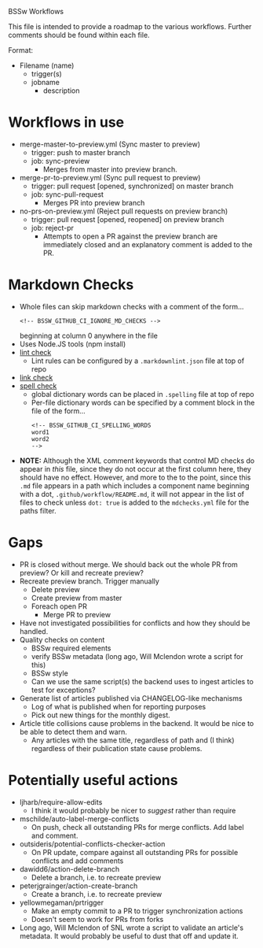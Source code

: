 BSSw Workflows

This file is intended to provide a roadmap to the various workflows.  Further comments should be found within each file.

Format:
* Filename (name)
    - trigger(s)
    - jobname
        - description

# Workflows in use
* merge-master-to-preview.yml (Sync master to preview)
    - trigger: push to master branch
    - job: sync-preview
        - Merges from master into preview branch.
* merge-pr-to-preview.yml (Sync pull request to preview)
    - trigger: pull request [opened, synchronized] on master branch
    - job: sync-pull-request
        - Merges PR into preview branch
* no-prs-on-preview.yml (Reject pull requests on preview branch)
    - trigger: pull request [opened, reopened] on preview branch
    - job: reject-pr
        - Attempts to open a PR against the preview branch are immediately closed and an explanatory comment is added to the PR.

# Markdown Checks
* Whole files can skip markdown checks with a comment of the form...
  ```
  <!-- BSSW_GITHUB_CI_IGNORE_MD_CHECKS -->
  ```
  beginning at column 0 anywhere in the file
* Uses Node.JS tools (npm install)
* [lint check](https://www.npmjs.com/package/markdownlint)
  * Lint rules can be configured by a `.markdownlint.json` file at top of repo
* [link check](https://www.npmjs.com/package/markdown-link-check)
* [spell check](https://www.npmjs.com/package/markdown-spellcheck)
  * global dictionary words can be placed in `.spelling` file at top of repo
  * Per-file dictionary words can be specified by a comment block in the file of
    the form...
    ```
    <!-- BSSW_GITHUB_CI_SPELLING_WORDS
    word1
    word2
    -->
    ```
* **NOTE:** Although the XML comment keywords that control MD checks do appear
  in *this* file, since they do not occur at the first column here, they
  should have no effect. However, and more to the to the point, since this `.md`
  file appears in a path which includes a component name beginning with a dot,
  `.github/workflow/README.md`, it will not appear in the list of files to check
  unless `dot: true` is added to the `mdchecks.yml` file for the paths filter.

# Gaps
* PR is closed without merge.  We should back out the whole PR from preview?  Or kill and recreate preview?
* Recreate preview branch.  Trigger manually
    - Delete preview
    - Create preview from master
    - Foreach open PR
        - Merge PR to preview
* Have not investigated possibilities for conflicts and how they should be handled.
* Quality checks on content
    - BSSw required elements
    - verify BSSw metadata (long ago, Will Mclendon wrote a script for this)
    - BSSw style
    - Can we use the same script(s) the backend uses to ingest articles to test for exceptions?
 * Generate list of articles published via CHANGELOG-like mechanisms
    - Log of what is published when for reporting purposes
    - Pick out new things for the monthly digest.
 * Article title collisions cause problems in the backend.  It would be nice to be able to detect them and warn.
    - Any articles with the same title, regardless of path and (I think) regardless of their publication state cause problems.

# Potentially useful actions
* ljharb/require-allow-edits
    - I think it would probably be nicer to *suggest* rather than require
* mschilde/auto-label-merge-conflicts
    - On push, check all outstanding PRs for merge conflicts.  Add label and comment.
* outsideris/potential-conflicts-checker-action
    - On PR update, compare against all outstanding PRs for possible conflicts and add comments
* dawidd6/action-delete-branch
    - Delete a branch, i.e. to recreate preview
* peterjgrainger/action-create-branch
    - Create a branch, i.e. to recreate preview
* yellowmegaman/prtrigger
    - Make an empty commit to a PR to trigger synchronization actions
    - Doesn't seem to work for PRs from forks
* Long ago, Will Mclendon of SNL wrote a script to validate an article's metadata.  It would probably be useful to dust that off and update it.
